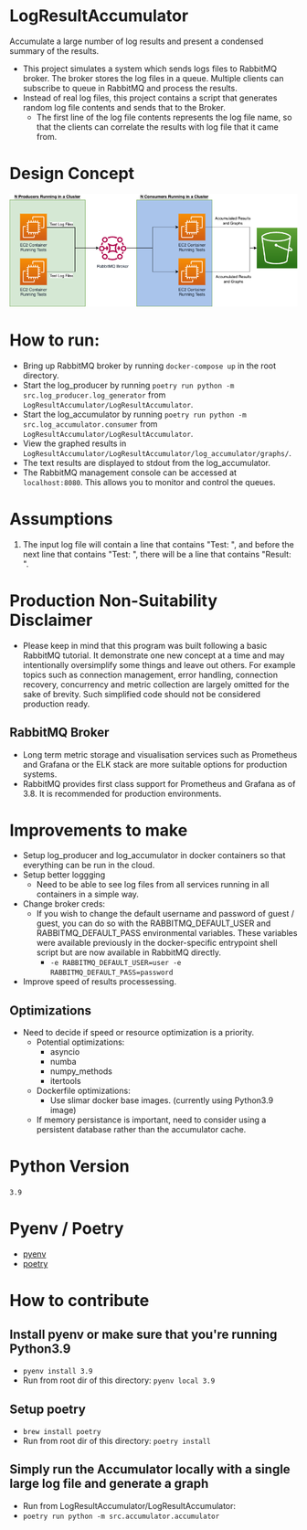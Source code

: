 # LogResultAccumulator
Accumulate a large number of log results and present a condensed summary of the results.

- This project simulates a system which sends logs files to RabbitMQ broker. The broker stores the log files in a queue. Multiple clients can subscribe to queue in RabbitMQ and process the results.
- Instead of real log files, this project contains a script that generates random log file contents and sends that to the Broker.
  - The first line of the log file contents represents the log file name, so that the clients can correlate the results with log file that it came from.

# Design Concept
![Alt text](DesignConcept.png?raw=true "Title")

# How to run:
- Bring up RabbitMQ broker by running `docker-compose up` in the root directory.
- Start the log_producer by running `poetry run python -m src.log_producer.log_generator` from `LogResultAccumulator/LogResultAccumulator`.
- Start the log_accumulator by running `poetry run python -m src.log_accumulator.consumer` from `LogResultAccumulator/LogResultAccumulator`.
- View the graphed results in `LogResultAccumulator/LogResultAccumulator/log_accumulator/graphs/`.
- The text results are displayed to stdout from the log_accumulator.
- The RabbitMQ management console can be accessed at `localhost:8080`. This allows you to monitor and control the queues.

# Assumptions
1. The input log file will contain a line that contains "Test: ", and before the next line that contains "Test: ", there will be a line that contains "Result: ".

# Production Non-Suitability Disclaimer
- Please keep in mind that this program was built following a basic RabbitMQ tutorial. It demonstrate one new concept at a time and may intentionally oversimplify some things and leave out others. For example topics such as connection management, error handling, connection recovery, concurrency and metric collection are largely omitted for the sake of brevity. Such simplified code should not be considered production ready.

## RabbitMQ Broker
- Long term metric storage and visualisation services such as Prometheus and Grafana or the ELK stack are more suitable options for production systems.
- RabbitMQ provides first class support for Prometheus and Grafana as of 3.8. It is recommended for production environments.
  
# Improvements to make
- Setup log_producer and log_accumulator in docker containers so that everything can be run in the cloud.
- Setup better loggging
  - Need to be able to see log files from all services running in all containers in a simple way.
- Change broker creds:
  - If you wish to change the default username and password of guest / guest, you can do so with the RABBITMQ_DEFAULT_USER and RABBITMQ_DEFAULT_PASS environmental variables. These variables were available previously in the docker-specific entrypoint shell script but are now available in RabbitMQ directly.
    - `-e RABBITMQ_DEFAULT_USER=user -e RABBITMQ_DEFAULT_PASS=password`
- Improve speed of results processessing. 
    
## Optimizations
- Need to decide if speed or resource optimization is a priority.
  - Potential optimizations:
    - asyncio
    - numba
    - numpy_methods
    - itertools
  - Dockerfile optimizations:
    - Use slimar docker base images. (currently using Python3.9 image)
  - If memory persistance is important, need to consider using a persistent database rather than the  accumulator cache.

# Python Version
`3.9`

# Pyenv / Poetry
- [pyenv](https://realpython.com/intro-to-pyenv/)
- [poetry](https://python-poetry.org/docs/basic-usage/)

# How to contribute
## Install pyenv or make sure that you're running Python3.9
- `pyenv install 3.9`
- Run from root dir of this directory: `pyenv local 3.9`

## Setup poetry
- `brew install poetry`
- Run from root dir of this directory: `poetry install`

## Simply run the Accumulator locally with a single large log file and generate a graph
- Run from LogResultAccumulator/LogResultAccumulator:
- `poetry run python -m src.accumulator.accumulator`
